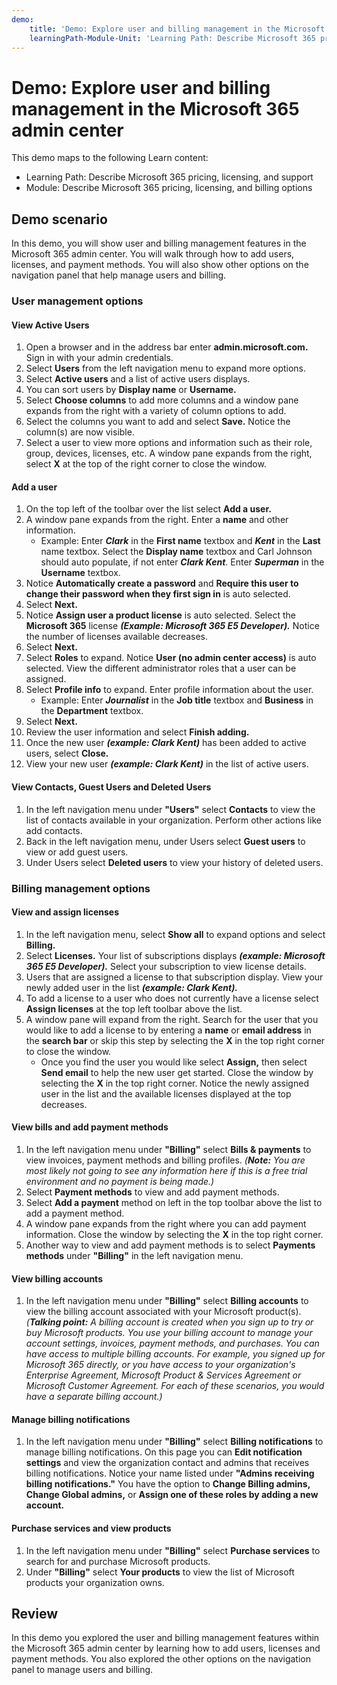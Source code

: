 ```yaml
---
demo:
    title: 'Demo: Explore user and billing management in the Microsoft 365 admin center'
    learningPath-Module-Unit: 'Learning Path: Describe Microsoft 365 pricing, licensing, and support; Module 1: Describe Microsoft 365 pricing, licensing, and billing options'
---
```


# Demo: Explore user and billing management in the Microsoft 365 admin center

This demo maps to the following Learn content:
- Learning Path: Describe Microsoft 365 pricing, licensing, and support
- Module: Describe Microsoft 365 pricing, licensing, and billing options

## Demo scenario
In this demo, you will show user and billing management features in the Microsoft 365 admin center. You will walk through how to add users, licenses, and payment methods. You will also show other options on the navigation panel that help manage users and billing. 

### User management options
#### View Active Users
1. Open a browser and in the address bar enter **admin.microsoft.com.** Sign in with your admin credentials. 
2. Select **Users** from the left navigation menu to expand more options. 
3. Select **Active users** and a list of active users displays. 
4. You can sort users by **Display name** or **Username.**
5. Select **Choose columns** to add more columns and a window pane expands from the right with a variety of column options to add. 
6. Select the columns you want to add and select **Save.** Notice the column(s) are now visible. 
7. Select a user to view more options and information such as their role, group, devices, licenses, etc. A window pane expands from the right, select **X** at the top of the right corner to close the window. 

#### Add a user
1. On the top left of the toolbar over the list select **Add a user.**
2. A window pane expands from the right. Enter a **name** and other information. 
    - Example: Enter _**Clark**_ in the **First name** textbox and _**Kent**_ in the **Last** name textbox. Select the **Display name** textbox and Carl Johnson should auto populate, if not enter _**Clark Kent**_. Enter _**Superman**_ in the **Username** textbox.
3. Notice **Automatically create a password** and **Require this user to change their password when they first sign in** is auto selected. 
4. Select **Next.** 
5. Notice **Assign user a product license** is auto selected. Select the **Microsoft 365** license _**(Example: Microsoft 365 E5 Developer).**_ Notice the number of licenses available decreases. 
6. Select **Next.** 
7. Select **Roles** to expand. Notice **User (no admin center access)** is auto selected. View the different administrator roles that a user can be assigned. 
8. Select **Profile info** to expand. Enter profile information about the user. 
    - Example: Enter _**Journalist**_ in the **Job title** textbox and **Business** in the **Department** textbox.
9. Select **Next.**
10. Review the user information and select **Finish adding.** 
11.	Once the new user _**(example: Clark Kent)**_ has been added to active users, select **Close.** 
12.	View your new user _**(example: Clark Kent)**_ in the list of active users. 

#### View Contacts, Guest Users and Deleted Users
1. In the left navigation menu under **"Users"** select **Contacts** to view the list of contacts available in your organization. Perform other actions like add contacts. 
2. Back in the left navigation menu, under Users select **Guest users** to view or add guest users.
3.	Under Users select **Deleted users** to view your history of deleted users. 

### Billing management options
#### View and assign licenses 
1. In the left navigation menu, select **Show all** to expand options and select **Billing.** 
2. Select **Licenses.** Your list of subscriptions displays _**(example: Microsoft 365 E5 Developer).**_ Select your subscription to view license details. 
3. Users that are assigned a license to that subscription display. View your newly added user in the list _**(example: Clark Kent).**_ 
4. To add a license to a user who does not currently have a license select **Assign licenses** at the top left toolbar above the list. 
5. A window pane will expand from the right. Search for the user that you would like to add a license to by entering a **name** or **email address** in the **search bar** or skip this step by selecting the **X** in the top right corner to close the window.
    - Once you find the user you would like select **Assign,** then select **Send email** to help the new user get started. Close the window by selecting the **X** in the top right corner. Notice the newly assigned user in the list and the available licenses displayed at the top decreases.

#### View bills and add payment methods
1. In the left navigation menu under **"Billing"** select **Bills & payments** to view invoices, payment methods and billing profiles. _(**Note:** You are most likely not going to see any information here if this is a free trial environment and no payment is being made.)_
2. Select **Payment methods** to view and add payment methods. 
3. Select **Add a payment** method on left in the top toolbar above the list to add a payment method. 
4. A window pane expands from the right where you can add payment information. Close the window by selecting the **X** in the top right corner.
5. Another way to view and add payment methods is to select **Payments methods** under **"Billing"** in the left navigation menu.

#### View billing accounts
1. In the left navigation menu under **"Billing"** select **Billing accounts** to view the billing account associated with your Microsoft product(s). _(**Talking point:** A billing account is created when you sign up to try or buy Microsoft products. You use your billing account to manage your account settings, invoices, payment methods, and purchases. You can have access to multiple billing accounts. For example, you signed up for Microsoft 365 directly, or you have access to your organization's Enterprise Agreement, Microsoft Product & Services Agreement or Microsoft Customer Agreement. For each of these scenarios, you would have a separate billing account.)_

#### Manage billing notifications 
1. In the left navigation menu under **"Billing"** select **Billing notifications** to manage billing notifications. On this page you can **Edit notification settings** and view the organization contact and admins that receives billing notifications. Notice your name listed under **"Admins receiving billing notifications."** You have the option to **Change Billing admins, Change Global admins,** or **Assign one of these roles by adding a new account.** 

#### Purchase services and view products
1. In the left navigation menu under **"Billing"** select **Purchase services** to search for and purchase Microsoft products. 
2. Under **"Billing"** select **Your products** to view the list of Microsoft products your organization owns.  

## Review
In this demo you explored the user and billing management features within the Microsoft 365 admin center by learning how to add users, licenses and payment methods. You also explored the other options on the navigation panel to manage users and billing. 

